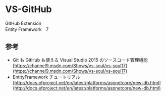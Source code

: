 # VS-GitHub
GitHub Extension  
Entity Framework　7

## 参考
- Git も GitHub も使える Visual Studio 2015 のソースコード管理機能  
[https://channel9.msdn.com/Shows/vs-soul/vs-soul17](https://channel9.msdn.com/Shows/vs-soul/vs-soul17)  
- EntityFramework チュートリアル  
[http://docs.efproject.net/en/latest/platforms/aspnetcore/new-db.html](http://docs.efproject.net/en/latest/platforms/aspnetcore/new-db.html)  
